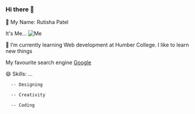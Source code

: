 ### Hi there 👋

🔭 My Name: Rutisha Patel

It's Me...
![Me](https://media.giphy.com/media/HzPtbOKyBoBFsK4hyc/giphy.gif)

🌱 I’m currently learning Web development at Humber College. I like to learn new things

My favourite search engine [Google](https://www.google.com/)
  

😄 Skills: ...

      -- Designing

      -- Creativity

      -- Coding


